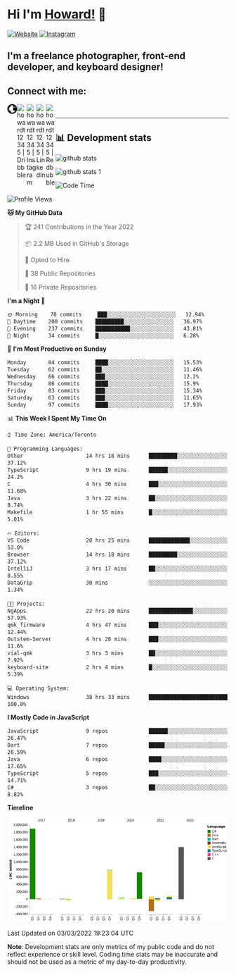 # Hi I'm [Howard!][website] 👋

[![Website](https://img.shields.io/website?label=howardt12345.com&style=for-the-badge&url=https%3A%2F%2Fhowardt12345.com)](https://howardt12345.com)
[![Instagram](https://img.shields.io/badge/instagram-%23E4405F.svg?&style=for-the-badge&logo=instagram&logoColor=white)](https://instagram.com/howardt12345)

I'm a freelance photographer, front-end developer, and keyboard designer!
---

## Connect with me:

[<img align="left" alt="howardt12345.com" width="22px" src="https://raw.githubusercontent.com/iconic/open-iconic/master/svg/globe.svg" />][website]
[<img align="left" alt="howardt12345 | Dribbble" width="22px" src="https://cdn.jsdelivr.net/npm/simple-icons@v3/icons/dribbble.svg" />][dribbble]
[<img align="left" alt="howardt12345 | Instagram" width="22px" src="https://cdn.jsdelivr.net/npm/simple-icons@v3/icons/instagram.svg" />][instagram]
[<img align="left" alt="howardt12345 | LinkedIn" width="22px" src="https://cdn.jsdelivr.net/npm/simple-icons@v3/icons/linkedin.svg" />][linkedin]
[<img align="left" alt="howardt12345 | Redbubble" width="22px" src="https://cdn.jsdelivr.net/npm/simple-icons@v3/icons/redbubble.svg" />][redbubble]

<br />

---

## 📊 Development stats

![github stats](https://github-readme-stats.vercel.app/api?username=howardt12345&show_icons=true&hide_border=true&theme=dark&hide=contribs,issues)

![github stats 1](https://github-readme-stats.vercel.app/api/top-langs?username=howardt12345&langs_count=8&show_icons=true&hide_border=true&theme=dark&layout=compact)

<!--START_SECTION:waka-->
![Code Time](http://img.shields.io/badge/Code%20Time-203%20hrs%2043%20mins-blue)

![Profile Views](http://img.shields.io/badge/Profile%20Views-35-blue)

**🐱 My GitHub Data** 

> 🏆 241 Contributions in the Year 2022
 > 
> 📦 2.2 MB Used in GitHub's Storage 
 > 
> 💼 Opted to Hire
 > 
> 📜 38 Public Repositories 
 > 
> 🔑 16 Private Repositories  
 > 
**I'm a Night 🦉** 

```text
🌞 Morning    70 commits     ███░░░░░░░░░░░░░░░░░░░░░░   12.94% 
🌆 Daytime    200 commits    █████████░░░░░░░░░░░░░░░░   36.97% 
🌃 Evening    237 commits    ███████████░░░░░░░░░░░░░░   43.81% 
🌙 Night      34 commits     █░░░░░░░░░░░░░░░░░░░░░░░░   6.28%

```
📅 **I'm Most Productive on Sunday** 

```text
Monday       84 commits     ████░░░░░░░░░░░░░░░░░░░░░   15.53% 
Tuesday      62 commits     ██░░░░░░░░░░░░░░░░░░░░░░░   11.46% 
Wednesday    66 commits     ███░░░░░░░░░░░░░░░░░░░░░░   12.2% 
Thursday     86 commits     ████░░░░░░░░░░░░░░░░░░░░░   15.9% 
Friday       83 commits     ███░░░░░░░░░░░░░░░░░░░░░░   15.34% 
Saturday     63 commits     ███░░░░░░░░░░░░░░░░░░░░░░   11.65% 
Sunday       97 commits     ████░░░░░░░░░░░░░░░░░░░░░   17.93%

```


📊 **This Week I Spent My Time On** 

```text
⌚︎ Time Zone: America/Toronto

💬 Programming Languages: 
Other                    14 hrs 18 mins      █████████░░░░░░░░░░░░░░░░   37.12% 
TypeScript               9 hrs 19 mins       ██████░░░░░░░░░░░░░░░░░░░   24.2% 
C                        4 hrs 30 mins       ███░░░░░░░░░░░░░░░░░░░░░░   11.68% 
Java                     3 hrs 22 mins       ██░░░░░░░░░░░░░░░░░░░░░░░   8.74% 
Makefile                 1 hr 55 mins        █░░░░░░░░░░░░░░░░░░░░░░░░   5.01%

🔥 Editors: 
VS Code                  20 hrs 25 mins      █████████████░░░░░░░░░░░░   53.0% 
Browser                  14 hrs 18 mins      █████████░░░░░░░░░░░░░░░░   37.12% 
IntelliJ                 3 hrs 17 mins       ██░░░░░░░░░░░░░░░░░░░░░░░   8.55% 
DataGrip                 30 mins             ░░░░░░░░░░░░░░░░░░░░░░░░░   1.34%

🐱‍💻 Projects: 
NgApps                   22 hrs 20 mins      ██████████████░░░░░░░░░░░   57.93% 
qmk_firmware             4 hrs 47 mins       ███░░░░░░░░░░░░░░░░░░░░░░   12.44% 
Outstem-Server           4 hrs 28 mins       ███░░░░░░░░░░░░░░░░░░░░░░   11.6% 
vial-qmk                 3 hrs 3 mins        ██░░░░░░░░░░░░░░░░░░░░░░░   7.92% 
keyboard-site            2 hrs 4 mins        █░░░░░░░░░░░░░░░░░░░░░░░░   5.39%

💻 Operating System: 
Windows                  38 hrs 33 mins      █████████████████████████   100.0%

```

**I Mostly Code in JavaScript** 

```text
JavaScript               9 repos             ██████░░░░░░░░░░░░░░░░░░░   26.47% 
Dart                     7 repos             █████░░░░░░░░░░░░░░░░░░░░   20.59% 
Java                     6 repos             ████░░░░░░░░░░░░░░░░░░░░░   17.65% 
TypeScript               5 repos             ███░░░░░░░░░░░░░░░░░░░░░░   14.71% 
C#                       3 repos             ██░░░░░░░░░░░░░░░░░░░░░░░   8.82%

```


**Timeline**

![Chart not found](https://raw.githubusercontent.com/howardt12345/howardt12345/master/charts/bar_graph.png) 


 Last Updated on 03/03/2022 19:23:04 UTC
<!--END_SECTION:waka-->

**Note**: Development stats are only metrics of my public code and do not reflect experience or skill level. Coding time stats may be inaccurate and should not be used as a metric of my day-to-day productivity.

[website]: https://howardt12345.com
[dribbble]: https://dribbble.com/howardt12345
[instagram]: https://instagram.com/howardt12345
[linkedin]: https://linkedin.com/in/howardt12345
[redbubble]: https://www.redbubble.com/people/howardt12345/
